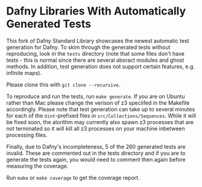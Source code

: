 # Dafny Libraries With Automatically Generated Tests

This fork of Dafny Standard Library showcases the newest automatic test generation for Dafny. To skim through the generated tests without reproducing, look in the `tests` directory (note that some files don't have tests - this is normal since there are several absract modules and ghost methods. In addition, test generation does not support certain features, e.g. infinite maps).

Please clone this with `git clone --recursive`.

To reproduce and run the tests, run `make generate`. If you are on Ubuntu rather than Mac please change the verison of z3 speciifed in the Makefile accordingly. Please note that test generation can take up to several minutes for each of the `Uint`-prefixed files in `src/Collections/Sequences`. While it will be fixed soon, the alorithm may currently also spawn z3 processes that are not terminated so it will kill all z3 processes on your machine inbetween processing files.

Finally, due to Dafny's incompleteness, 5 of the 260 generated tests are invalid. These are commented out in the tests directory and if you are to generate the tests again, you would need to comment then again before measuring the coverage.

Run `make` or `make coverage` to get the coverage report.